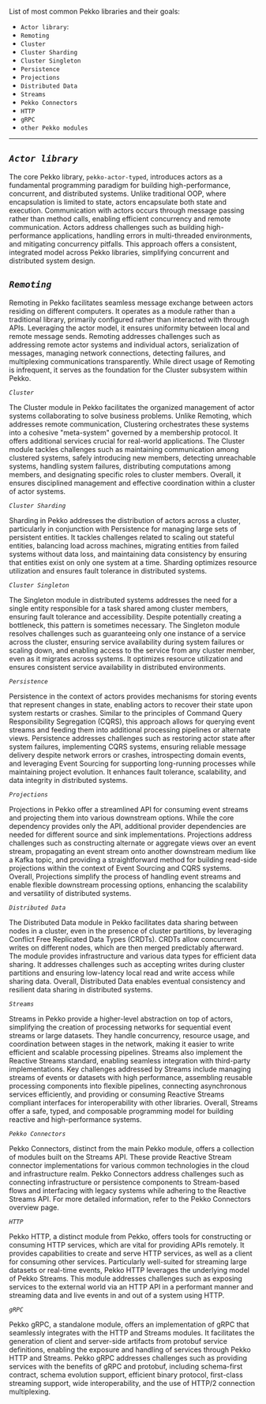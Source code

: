 List of most common Pekko libraries and their goals:
- `Actor library`: 
- `Remoting`
- `Cluster`
- `Cluster Sharding`
- `Cluster Singleton`
- `Persistence`
- `Projections`
- `Distributed Data`
- `Streams`
- `Pekko Connectors`
- `HTTP`
- `gRPC`
- `other Pekko modules`

-----
  
  *`Actor library`*
-----
The core Pekko library, `pekko-actor-typed`, introduces actors as a fundamental programming paradigm for building high-performance, concurrent, and distributed systems. Unlike traditional OOP, where encapsulation is limited to state, actors encapsulate both state and execution. Communication with actors occurs through message passing rather than method calls, enabling efficient concurrency and remote communication. Actors address challenges such as building high-performance applications, handling errors in multi-threaded environments, and mitigating concurrency pitfalls. This approach offers a consistent, integrated model across Pekko libraries, simplifying concurrent and distributed system design.

  *`Remoting`*
-----
Remoting in Pekko facilitates seamless message exchange between actors residing on different computers. It operates as a module rather than a traditional library, primarily configured rather than interacted with through APIs. Leveraging the actor model, it ensures uniformity between local and remote message sends. Remoting addresses challenges such as addressing remote actor systems and individual actors, serialization of messages, managing network connections, detecting failures, and multiplexing communications transparently. While direct usage of Remoting is infrequent, it serves as the foundation for the Cluster subsystem within Pekko.

  *`Cluster`*

The Cluster module in Pekko facilitates the organized management of actor systems collaborating to solve business problems. Unlike Remoting, which addresses remote communication, Clustering orchestrates these systems into a cohesive "meta-system" governed by a membership protocol. It offers additional services crucial for real-world applications. The Cluster module tackles challenges such as maintaining communication among clustered systems, safely introducing new members, detecting unreachable systems, handling system failures, distributing computations among members, and designating specific roles to cluster members. Overall, it ensures disciplined management and effective coordination within a cluster of actor systems.

  *`Cluster Sharding`*

Sharding in Pekko addresses the distribution of actors across a cluster, particularly in conjunction with Persistence for managing large sets of persistent entities. It tackles challenges related to scaling out stateful entities, balancing load across machines, migrating entities from failed systems without data loss, and maintaining data consistency by ensuring that entities exist on only one system at a time. Sharding optimizes resource utilization and ensures fault tolerance in distributed systems.

  *`Cluster Singleton`*

The Singleton module in distributed systems addresses the need for a single entity responsible for a task shared among cluster members, ensuring fault tolerance and accessibility. Despite potentially creating a bottleneck, this pattern is sometimes necessary. The Singleton module resolves challenges such as guaranteeing only one instance of a service across the cluster, ensuring service availability during system failures or scaling down, and enabling access to the service from any cluster member, even as it migrates across systems. It optimizes resource utilization and ensures consistent service availability in distributed environments.

  *`Persistence`*

Persistence in the context of actors provides mechanisms for storing events that represent changes in state, enabling actors to recover their state upon system restarts or crashes. Similar to the principles of Command Query Responsibility Segregation (CQRS), this approach allows for querying event streams and feeding them into additional processing pipelines or alternate views. Persistence addresses challenges such as restoring actor state after system failures, implementing CQRS systems, ensuring reliable message delivery despite network errors or crashes, introspecting domain events, and leveraging Event Sourcing for supporting long-running processes while maintaining project evolution. It enhances fault tolerance, scalability, and data integrity in distributed systems.

  *`Projections`*

Projections in Pekko offer a streamlined API for consuming event streams and projecting them into various downstream options. While the core dependency provides only the API, additional provider dependencies are needed for different source and sink implementations. Projections address challenges such as constructing alternate or aggregate views over an event stream, propagating an event stream onto another downstream medium like a Kafka topic, and providing a straightforward method for building read-side projections within the context of Event Sourcing and CQRS systems. Overall, Projections simplify the process of handling event streams and enable flexible downstream processing options, enhancing the scalability and versatility of distributed systems.

  *`Distributed Data`*

The Distributed Data module in Pekko facilitates data sharing between nodes in a cluster, even in the presence of cluster partitions, by leveraging Conflict Free Replicated Data Types (CRDTs). CRDTs allow concurrent writes on different nodes, which are then merged predictably afterward. The module provides infrastructure and various data types for efficient data sharing. It addresses challenges such as accepting writes during cluster partitions and ensuring low-latency local read and write access while sharing data. Overall, Distributed Data enables eventual consistency and resilient data sharing in distributed systems.

  *`Streams`*

Streams in Pekko provide a higher-level abstraction on top of actors, simplifying the creation of processing networks for sequential event streams or large datasets. They handle concurrency, resource usage, and coordination between stages in the network, making it easier to write efficient and scalable processing pipelines. Streams also implement the Reactive Streams standard, enabling seamless integration with third-party implementations. Key challenges addressed by Streams include managing streams of events or datasets with high performance, assembling reusable processing components into flexible pipelines, connecting asynchronous services efficiently, and providing or consuming Reactive Streams compliant interfaces for interoperability with other libraries. Overall, Streams offer a safe, typed, and composable programming model for building reactive and high-performance systems.
  
  *`Pekko Connectors`*

Pekko Connectors, distinct from the main Pekko module, offers a collection of modules built on the Streams API. These provide Reactive Stream connector implementations for various common technologies in the cloud and infrastructure realm. Pekko Connectors address challenges such as connecting infrastructure or persistence components to Stream-based flows and interfacing with legacy systems while adhering to the Reactive Streams API. For more detailed information, refer to the Pekko Connectors overview page.

  *`HTTP`*

Pekko HTTP, a distinct module from Pekko, offers tools for constructing or consuming HTTP services, which are vital for providing APIs remotely. It provides capabilities to create and serve HTTP services, as well as a client for consuming other services. Particularly well-suited for streaming large datasets or real-time events, Pekko HTTP leverages the underlying model of Pekko Streams. This module addresses challenges such as exposing services to the external world via an HTTP API in a performant manner and streaming data and live events in and out of a system using HTTP.

  *`gRPC`*

Pekko gRPC, a standalone module, offers an implementation of gRPC that seamlessly integrates with the HTTP and Streams modules. It facilitates the generation of client and server-side artifacts from protobuf service definitions, enabling the exposure and handling of services through Pekko HTTP and Streams. Pekko gRPC addresses challenges such as providing services with the benefits of gRPC and protobuf, including schema-first contract, schema evolution support, efficient binary protocol, first-class streaming support, wide interoperability, and the use of HTTP/2 connection multiplexing.